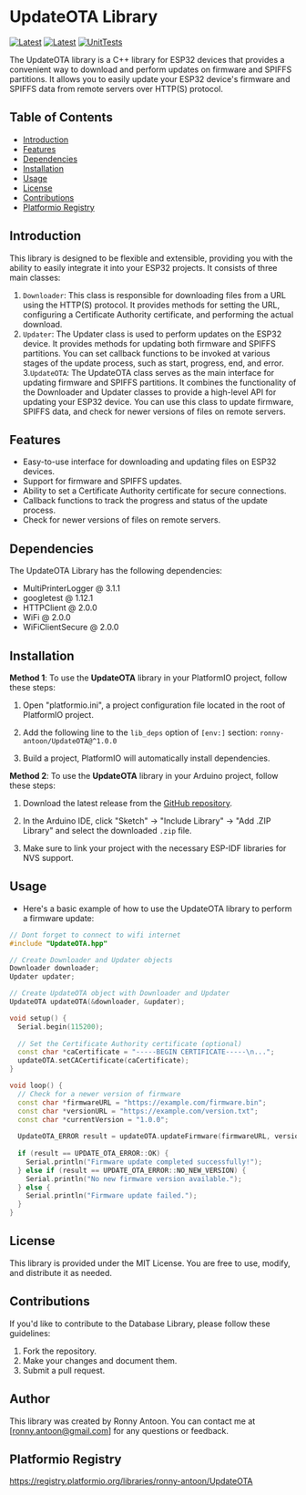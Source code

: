 # UpdateOTA Library

[![Latest](https://img.shields.io/github/v/tag/ronny-antoon/UpdateOTA?color=red&label=last+release)](https://github.com/ronny-antoon/UpdateOTA/releases)
[![Latest](https://badges.registry.platformio.org/packages/ronny-antoon/library/UpdateOTA.svg)](https://registry.platformio.org/libraries/ronny-antoon/UpdateOTA)
[![UnitTests](https://github.com/ronny-antoon/UpdateOTA/actions/workflows/build-and-test-embeded.yaml/badge.svg)](https://github.com/ronny-antoon/UpdateOTA/actions/workflows/build-and-test-embeded.yaml)

The UpdateOTA library is a C++ library for ESP32 devices that provides a convenient way to download and perform updates on firmware and SPIFFS partitions. It allows you to easily update your ESP32 device's firmware and SPIFFS data from remote servers over HTTP(S) protocol.

## Table of Contents
- [Introduction](#introduction)
- [Features](#features)
- [Dependencies](#dependencies)
- [Installation](#installation)
- [Usage](#usage)
- [License](#license)
- [Contributions](#contributions)
- [Platformio Registry](#platformio-registry)

## Introduction

This library is designed to be flexible and extensible, providing you with the ability to easily integrate it into your ESP32 projects. It consists of three main classes:
1. `Downloader`: This class is responsible for downloading files from a URL using the HTTP(S) protocol. It provides methods for setting the URL, configuring a Certificate Authority certificate, and performing the actual download.
2. `Updater`: The Updater class is used to perform updates on the ESP32 device. It provides methods for updating both firmware and SPIFFS partitions. You can set callback functions to be invoked at various stages of the update process, such as start, progress, end, and error.
3.`UpdateOTA`: The UpdateOTA class serves as the main interface for updating firmware and SPIFFS partitions. It combines the functionality of the Downloader and Updater classes to provide a high-level API for updating your ESP32 device. You can use this class to update firmware, SPIFFS data, and check for newer versions of files on remote servers.

## Features

- Easy-to-use interface for downloading and updating files on ESP32 devices.
- Support for firmware and SPIFFS updates.
- Ability to set a Certificate Authority certificate for secure connections.
- Callback functions to track the progress and status of the update process.
- Check for newer versions of files on remote servers.

## Dependencies

The UpdateOTA Library has the following dependencies:
- MultiPrinterLogger @ 3.1.1
- googletest @ 1.12.1
- HTTPClient @ 2.0.0
- WiFi @ 2.0.0
- WiFiClientSecure @ 2.0.0

## Installation

**Method 1**:
To use the **UpdateOTA** library in your PlatformIO project, follow these steps:

1. Open "platformio.ini", a project configuration file located in the root of PlatformIO project.

2. Add the following line to the `lib_deps` option of `[env:]` section:
`ronny-antoon/UpdateOTA@^1.0.0`

3. Build a project, PlatformIO will automatically install dependencies.

**Method 2**:
To use the **UpdateOTA** library in your Arduino project, follow these steps:

1. Download the latest release from the [GitHub repository](https://github.com/ronny-antoon/UpdateOTA).

2. In the Arduino IDE, click "Sketch" -> "Include Library" -> "Add .ZIP Library" and select the downloaded `.zip` file.

3. Make sure to link your project with the necessary ESP-IDF libraries for NVS support.

## Usage

- Here's a basic example of how to use the UpdateOTA library to perform a firmware update:

```cpp
// Dont forget to connect to wifi internet
#include "UpdateOTA.hpp"

// Create Downloader and Updater objects
Downloader downloader;
Updater updater;

// Create UpdateOTA object with Downloader and Updater
UpdateOTA updateOTA(&downloader, &updater);

void setup() {
  Serial.begin(115200);
  
  // Set the Certificate Authority certificate (optional)
  const char *caCertificate = "-----BEGIN CERTIFICATE-----\n...";
  updateOTA.setCACertificate(caCertificate);
}

void loop() {
  // Check for a newer version of firmware
  const char *firmwareURL = "https://example.com/firmware.bin";
  const char *versionURL = "https://example.com/version.txt";
  const char *currentVersion = "1.0.0";
  
  UpdateOTA_ERROR result = updateOTA.updateFirmware(firmwareURL, versionURL, currentVersion);
  
  if (result == UPDATE_OTA_ERROR::OK) {
    Serial.println("Firmware update completed successfully!");
  } else if (result == UPDATE_OTA_ERROR::NO_NEW_VERSION) {
    Serial.println("No new firmware version available.");
  } else {
    Serial.println("Firmware update failed.");
  }
}
```

## License

This library is provided under the MIT License. You are free to use, modify, and distribute it as needed.

## Contributions

If you'd like to contribute to the Database Library, please follow these guidelines:
1. Fork the repository.
2. Make your changes and document them.
3. Submit a pull request.

## Author

This library was created by Ronny Antoon. You can contact me at [ronny.antoon@gmail.com] for any questions or feedback.

## Platformio Registry

https://registry.platformio.org/libraries/ronny-antoon/UpdateOTA
